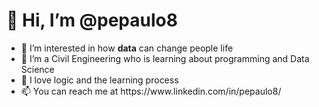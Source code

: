 <h1>👋 Hi, I’m @pepaulo8</h1>

<ul>
  <li>👀 I’m interested in how <strong>data</strong> can change people life</li>
  <li>🌱 I’m a Civil Engineering who is learning about programming and Data Science</li>
  <li>💞️ I love logic and the learning process</li>
  <li>📫 You can reach me at https://www.linkedin.com/in/pepaulo8/</li>
</ul>


  
  
<!---
pepaulo8/pepaulo8 is a ✨ special ✨ repository because its `README.md` (this file) appears on your GitHub profile.
You can click the Preview link to take a look at your changes.
--->
